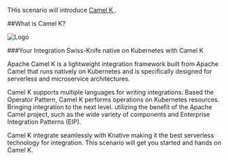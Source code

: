 
THis scenario will introduce [Camel K ](https://camel.apache.org/camel-k/latest/index.html).

##What is Camel K?


![Logo](https://www.nicolaferraro.me/images/post-logo-apache-camel-d.png)


###Your Integration Swiss-Knife native on Kubernetes with Camel K

Apache Camel K is a lightweight integration framework built from Apache Camel that runs natively on Kubernetes and is specifically designed for serverless and microservice architectures.

Camel K supports multiple languages for writing integrations. Based the Operator Pattern, Camel K performs operations on Kubernetes resources. Bringing integration to the next level. utilizing the benefit of the Apache Camel project, such as the wide variety of components and Enterprise Integration Patterns (EIP).

Camel K integrate seamlessly with Knative making it the best serverless technology for integration. This scenario will get you started and hands on Camel K.
